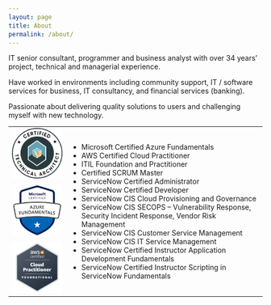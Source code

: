 ```yaml
---
layout: page
title: About
permalink: /about/
---
```


IT senior consultant, programmer and business analyst with over 34 years’ project, technical and managerial experience. 

Have worked in environments including community support, IT / software services for business, IT consultancy, and financial services (banking). 

Passionate about delivering quality solutions to users and challenging myself with new technology.

<table style="border:0px; ">
<tr>
<td width="100" style="border:0px;vertical-align:top">
<img src="/assets/cta.png" width="100" height="100">
<img src="/assets/azure-cloud.png" width="100" style="margin-top:10px;">
<img src="/assets/aws-cloud.png" width="100" style="margin-top:10px;">
</td>
<td style="border:0px;">
<ul>
<li>Microsoft Certified Azure Fundamentals</li>
<li>AWS Certified Cloud Practitioner</li>
<li>ITIL Foundation and Practitioner</li>
<li>Certified SCRUM Master</li>
<li>ServiceNow Certified Administrator</li>
<li>ServiceNow Certified Developer</li>
<li>ServiceNow CIS Cloud Provisioning and Governance</li>
<li>ServiceNow CIS SECOPS – Vulnerability Response, Security Incident Response, Vendor Risk Management</li>
<li>ServiceNow CIS Customer Service Management</li>
<li>ServiceNow CIS IT Service Management</li>
<li>ServiceNow Certified Instructor Application Development Fundamentals</li>
<li>ServiceNow Certified Instructor Scripting in ServiceNow Fundamentals</li>
</ul>
</td>
</tr>
</table>
